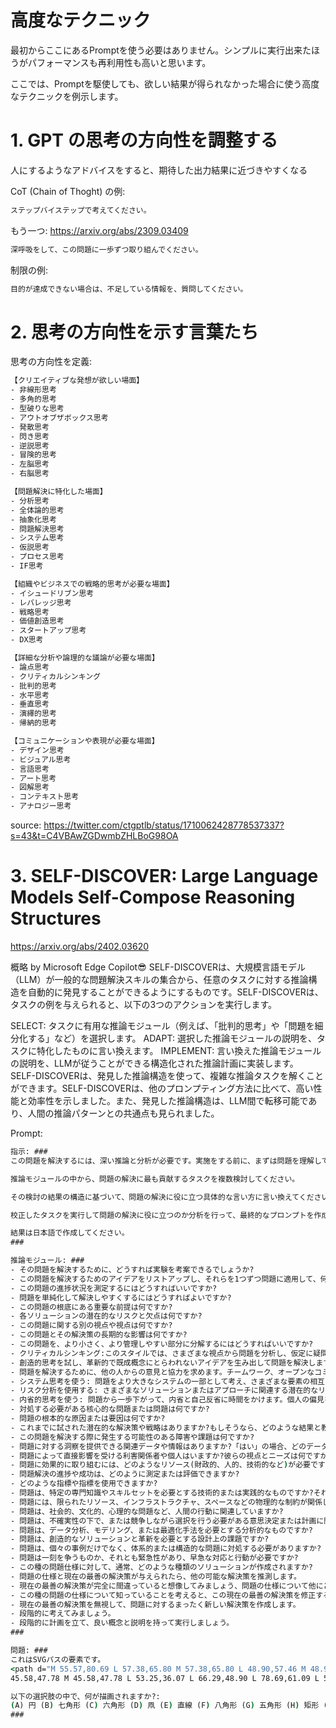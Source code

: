 # 高度なテクニック

最初からここにあるPromptを使う必要はありません。シンプルに実行出来たほうがパフォーマンスも再利用性も高いと思います。

ここでは、Promptを駆使しても、欲しい結果が得られなかった場合に使う高度なテクニックを例示します。

# 1. GPT の思考の方向性を調整する

人にするようなアドバイスをすると、期待した出力結果に近づきやすくなる

CoT (Chain of Thoght) の例:

```cmd
ステップバイステップで考えてください。
```

もう一つ:
https://arxiv.org/abs/2309.03409

```cmd
深呼吸をして、この問題に一歩ずつ取り組んでください。
```


制限の例:

```cmd
目的が達成できない場合は、不足している情報を、質問してください。
```

# 2. 思考の方向性を示す言葉たち

思考の方向性を定義:

```cmd
【クリエイティブな発想が欲しい場面】
- 非線形思考
- 多角的思考
- 型破りな思考
- アウトオブザボックス思考
- 発散思考
- 閃き思考
- 逆説思考
- 冒険的思考
- 左脳思考
- 右脳思考

【問題解決に特化した場面】
- 分析思考
- 全体論的思考
- 抽象化思考
- 問題解決思考
- システム思考
- 仮説思考
- プロセス思考
- IF思考

【組織やビジネスでの戦略的思考が必要な場面】
- イシュードリブン思考
- レバレッジ思考
- 戦略思考
- 価値創造思考
- スタートアップ思考
- DX思考

【詳細な分析や論理的な議論が必要な場面】
- 論点思考
- クリティカルシンキング
- 批判的思考
- 水平思考
- 垂直思考
- 演繹的思考
- 帰納的思考

【コミュニケーションや表現が必要な場面】
- デザイン思考
- ビジュアル思考
- 言語思考
- アート思考
- 図解思考
- コンテキスト思考
- アナロジー思考
```

source:
https://twitter.com/ctgptlb/status/1710062428778537337?s=43&t=C4VBAwZGDwmbZHLBoG98OA

# 3. SELF-DISCOVER: Large Language Models Self-Compose Reasoning Structures

https://arxiv.org/abs/2402.03620


概略 by Microsoft Edge Copilot😎
SELF-DISCOVERは、大規模言語モデル（LLM）が一般的な問題解決スキルの集合から、任意のタスクに対する推論構造を自動的に発見することができるようにするものです。SELF-DISCOVERは、タスクの例を与えられると、以下の3つのアクションを実行します。

SELECT: タスクに有用な推論モジュール（例えば、「批判的思考」や「問題を細分化する」など）を選択します。
ADAPT: 選択した推論モジュールの説明を、タスクに特化したものに言い換えます。
IMPLEMENT: 言い換えた推論モジュールの説明を、LLMが従うことができる構造化された推論計画に実装します。
SELF-DISCOVERは、発見した推論構造を使って、複雑な推論タスクを解くことができます。SELF-DISCOVERは、他のプロンプティング方法に比べて、高い性能と効率性を示しました。また、発見した推論構造は、LLM間で転移可能であり、人間の推論パターンとの共通点も見られました。

Prompt:
```cmd
指示: ###
この問題を解決するには、深い推論と分析が必要です。実施をする前に、まずは問題を理解して、問題の解決に必要なステップを特定してください。

推論モジュールの中から、問題の解決に最も貢献するタスクを複数検討してください。

その検討の結果の構造に基づいて、問題の解決に役に立つ具体的な言い方に言い換えてください。

校正したタスクを実行して問題の解決に役に立つのか分析を行って、最終的なプロンプトを作成してください。そのプロンプトを問題の解決のために実行してください。

結果は日本語で作成してください。
###

推論モジュール: ###
- その問題を解決するために、どうすれば実験を考案できるでしょうか?
- この問題を解決するためのアイデアをリストアップし、それらを1つずつ問題に適用して、何か進歩が見られるかどうかを確認します。
- この問題の進捗状況を測定するにはどうすればいいですか?
- 問題を単純化して解決しやすくするにはどうすればよいですか?
- この問題の根底にある重要な前提は何ですか?
- 各ソリューションの潜在的なリスクと欠点は何ですか?
- この問題に関する別の視点や視点は何ですか?
- この問題とその解決策の長期的な影響は何ですか?
- この問題を、より小さく、より管理しやすい部分に分解するにはどうすればいいですか?
- クリティカルシンキング:このスタイルでは、さまざまな視点から問題を分析し、仮定に疑問を呈し、評価します。入手可能な証拠または情報。論理的推論、証拠に基づく意思決定、および識別に焦点を当てています。思考の潜在的な偏見や欠陥を考慮します。
- 創造的思考を試し、革新的で既成概念にとらわれないアイデアを生み出して問題を解決します。型破りなソリューションを模索し、従来の枠を超えて考え、想像力と独創性を奨励します。
- 問題を解決するために、他の人からの意見と協力を求めます。チームワーク、オープンなコミュニケーション、そしてグループの多様な視点と専門知識により、効果的な解決策を導き出します。
- システム思考を使う: 問題をより大きなシステムの一部として考え、さまざまな要素の相互関連性を理解します。問題に影響を与える根本的な原因、フィードバックループ、および相互依存性を特定し、全体的な開発に焦点を当てます。システム全体に対応するソリューションを考慮します。
- リスク分析を使用する: さまざまなソリューションまたはアプローチに関連する潜在的なリスク、不確実性、およびトレードオフを評価します。潜在的な結果と成功または失敗の可能性を評価し、情報に基づいた意思決定を行うことを強調します。リスクとベネフィットのバランスの取れた分析についてです。
- 内省的思考を使う: 問題から一歩下がって、内省と自己反省に時間をかけます。個人の偏見を検証し、問題解決に影響を与える可能性のある仮定、メンタルモデル、および改善するために過去の経験からオープンに学びます。
- 対処する必要がある核心的な問題または問題は何ですか?
- 問題の根本的な原因または要因は何ですか?
- これまでに試された潜在的な解決策や戦略はありますか?もしそうなら、どのような結果と教訓が得られましたか?
- この問題を解決する際に発生する可能性のある障害や課題は何ですか?
- 問題に対する洞察を提供できる関連データや情報はありますか?「はい」の場合、どのデータソースが利用可能か、また、どのように分析すればよいのでしょうか。
- 問題によって直接影響を受ける利害関係者や個人はいますか?彼らの視点とニーズは何ですか?
- 問題に効果的に取り組むには、どのようなリソース(財政的、人的、技術的など)が必要ですか?
- 問題解決の進捗や成功は、どのように測定または評価できますか?
- どのような指標や指標を使用できますか?
- 問題は、特定の専門知識やスキルセットを必要とする技術的または実践的なものですか?それとも、どちらかというと概念的なものなのか、それとも理論的な問題ですか?
- 問題には、限られたリソース、インフラストラクチャ、スペースなどの物理的な制約が関係していますか?
- 問題は、社会的、文化的、心理的な問題など、人間の行動に関連していますか?
- 問題は、不確実性の下で、または競争しながら選択を行う必要がある意思決定または計画に関係していますか?
- 問題は、データ分析、モデリング、または最適化手法を必要とする分析的なものですか?
- 問題は、創造的なソリューションと革新を必要とする設計上の課題ですか?
- 問題は、個々の事例だけでなく、体系的または構造的な問題に対処する必要がありますか?
- 問題は一刻を争うものか、それとも緊急性があり、早急な対応と行動が必要ですか?
- この種の問題仕様に対して、通常、どのような種類のソリューションが作成されますか?
- 問題の仕様と現在の最善の解決策が与えられたら、他の可能な解決策を推測します。
- 現在の最善の解決策が完全に間違っていると想像してみましょう、問題の仕様について他にどのような考え方がありますか?
- この種の問題の仕様について知っていることを考えると、この現在の最善の解決策を修正する最善の方法は何ですか?
- 現在の最善の解決策を無視して、問題に対するまったく新しい解決策を作成します。
- 段階的に考えてみましょう。
- 段階的に計画を立て、良い概念と説明を持って実行しましょう。
###

問題: ###
これはSVGパスの要素です。
<path d="M 55.57,80.69 L 57.38,65.80 M 57.38,65.80 L 48.90,57.46 M 48.90,57.46 L 
45.58,47.78 M 45.58,47.78 L 53.25,36.07 L 66.29,48.90 L 78.69,61.09 L 55.57,80.69"/>

以下の選択肢の中で、何が描画されますか?:
(A) 円 (B) 七角形 (C) 六角形 (D) 凧 (E) 直線 (F) 八角形 (G) 五角形 (H) 矩形 (I) 領域 (J) 三角形
###
```